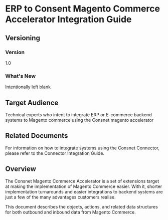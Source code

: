 
# ERP to Consent Magento Commerce Accelerator Integration Guide

## Versioning 

### Version 
1.0 

### What's New
Intentionally left blank

## Target Audience
Technical experts who intent to integrate ERP or E-commerce backend systems to Magento commerce using the Consnet magento accelerator

## Related Documents
For information on how to integrate systems using the Consnet Connector, please refer to the Connector Integration Guide. 

## Overview
The Consnet Magento Commerce Accelerator is a set of extensions target at making the implementation of Magento Commerce easier. With it, shorter implementation turnarounds and easier integrations to backend systems are just a few of the many advantages customers realise.

This document describes the objects, actions, and related data structures for both outbound and inbound data from Magento Commerce. 
<!--stackedit_data:
eyJoaXN0b3J5IjpbMTQzNzkwMzQxLC0zOTg2NzQ4OTgsMTM0OT
A3NTk1LC0xMDQxNzQ0NzE4XX0=
-->